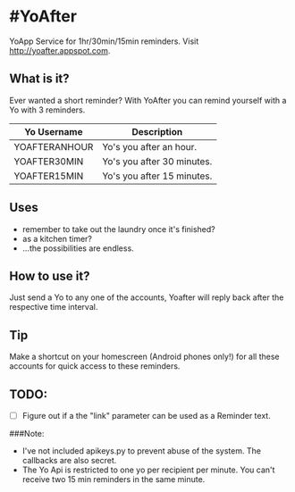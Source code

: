 #YoAfter
=======

YoApp Service for 1hr/30min/15min reminders. Visit http://yoafter.appspot.com.


## What is it?

Ever wanted a short reminder? With YoAfter you can remind yourself with a Yo with 3 reminders.


| Yo Username | Description          |
| ------------- | ----------- |
| YOAFTERANHOUR | Yo's you after an hour.|
| YOAFTER30MIN | Yo's you after 30 minutes. |
| YOAFTER15MIN  | Yo's you after 15 minutes. |


## Uses

* remember to take out the laundry once it's finished?
* as a kitchen timer?
* ...the possibilities are endless.

## How to use it?

Just send a Yo to any one of the accounts, Yoafter will reply back after the respective time interval.

## Tip

Make a shortcut on your homescreen (Android phones only!) for all these accounts for quick access to these reminders.

## TODO:

- [ ] Figure out if a the "link" parameter can be used as a Reminder text.

###Note:

* I've not included apikeys.py to prevent abuse of the system. The callbacks are also secret. 
* The Yo Api is restricted to one yo per recipient per minute. You can't receive two 15 min reminders in the same minute.

